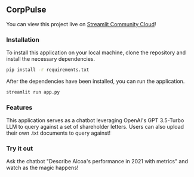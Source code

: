 ## CorpPulse

You can view this project live on [Streamlit Community Cloud](https://corppulse.streamlit.app/)!

### Installation
To install this application on your local machine, clone the repository and install the necessary dependencies.

```bash
pip install -r requirements.txt
```

After the dependencies have been installed, you can run the application.

```bash
streamlit run app.py
```

### Features

This application serves as a chatbot leveraging OpenAI's GPT 3.5-Turbo LLM to query against a set of shareholder letters. Users can also upload their own .txt documents to query against!

### Try it out

Ask the chatbot "Describe Alcoa's performance in 2021 with metrics" and watch as the magic happens!
